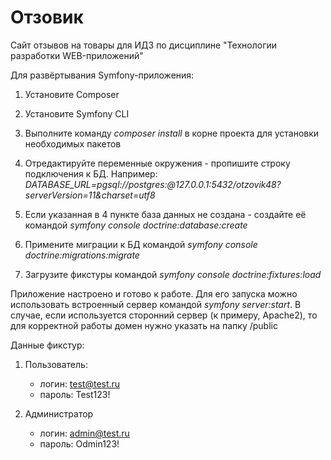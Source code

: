 # Отзовик
Сайт отзывов на товары для ИДЗ по дисциплине "Технологии разработки WEB-приложений" 

Для развёртывания Symfony-приложения:

1. Установите Composer

2. Установите Symfony CLI

3. Выполните команду *composer install* в корне проекта для установки необходимых пакетов

4. Отредактируйте переменные окружения - пропишите строку подключения к БД. Например: *DATABASE_URL=pgsql://postgres:@127.0.0.1:5432/otzovik48?serverVersion=11&charset=utf8*

5. Если указанная в 4 пункте база данных не создана - создайте её командой *symfony console doctrine:database:create*

6. Примените миграции к БД командой *symfony console doctrine:migrations:migrate*

7. Загрузите фикстуры командой *symfony console doctrine:fixtures:load*

Приложение настроено и готово к работе. Для его запуска можно использовать встроенный сервер командой *symfony server:start*. В случае, если используется
сторонний сервер (к примеру, Apache2), то для корректной работы домен нужно указать на папку /public

Данные фикстур:
1. Пользователь:
    - логин: test@test.ru
    - пароль: Test123!
    
2. Администратор
    - логин: admin@test.ru
    - пароль: Odmin123!